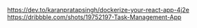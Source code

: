 https://dev.to/karanpratapsingh/dockerize-your-react-app-4j2e
https://dribbble.com/shots/19752197-Task-Management-App
